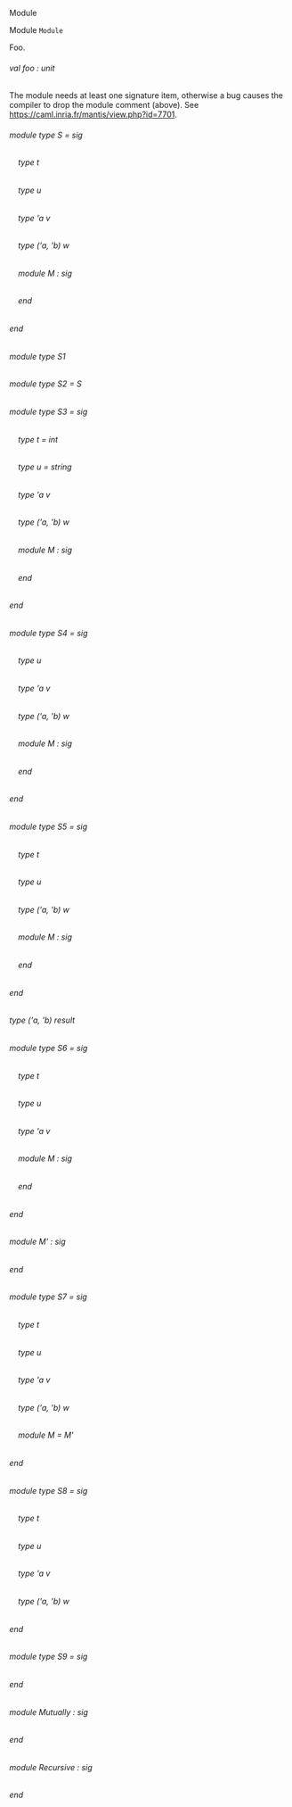 Module

Module  `` Module `` 

Foo.

###### val foo : unit

The module needs at least one signature item, otherwise a bug causes the compiler to drop the module comment (above). See https://caml.inria.fr/mantis/view.php?id=7701.

###### module type S = sig

######     type t

######     type u

######     type 'a v

######     type ('a, 'b) w

######     module M : sig
######     end


###### end

###### module type S1

###### module type S2 = S

###### module type S3 = sig

######     type t = int

######     type u = string

######     type 'a v

######     type ('a, 'b) w

######     module M : sig
######     end


###### end

###### module type S4 = sig

######     type u

######     type 'a v

######     type ('a, 'b) w

######     module M : sig
######     end


###### end

###### module type S5 = sig

######     type t

######     type u

######     type ('a, 'b) w

######     module M : sig
######     end


###### end

###### type ('a, 'b) result

###### module type S6 = sig

######     type t

######     type u

######     type 'a v

######     module M : sig
######     end


###### end

###### module M' : sig
###### end

###### module type S7 = sig

######     type t

######     type u

######     type 'a v

######     type ('a, 'b) w

######     module M = M'


###### end

###### module type S8 = sig

######     type t

######     type u

######     type 'a v

######     type ('a, 'b) w


###### end

###### module type S9 = sig
###### end

###### module Mutually : sig
###### end

###### module Recursive : sig
###### end


